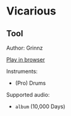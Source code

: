 # Vicarious

## Tool

Author: Grinnz

[Play in browser](http://pages.cs.wisc.edu/~tolly/customs/?title=vicarious&artist=tool)

Instruments:

  * (Pro) Drums

Supported audio:

  * `album` (10,000 Days)

